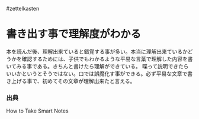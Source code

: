 #zettelkasten 

# 書き出す事で理解度がわかる
本を読んだ後、理解出来ていると錯覚する事が多い。本当に理解出来ているかどうかを確認するためには、子供でもわかるような平易な言葉で理解した内容を書いてみる事である。きちんと書けたら理解ができている。
喋って説明できたらいいかというとそうではない。口では誤魔化す事ができる。必ず平易な文章で書き上げる事で、初めてその文章が理解出来たと言える。

### 出典
How to Take Smart Notes
